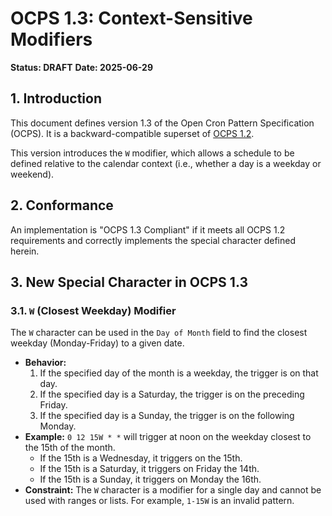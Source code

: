 # OCPS 1.3: Context-Sensitive Modifiers

**Status: DRAFT**
**Date: 2025-06-29**

## 1. Introduction

This document defines version 1.3 of the Open Cron Pattern Specification (OCPS). It is a backward-compatible superset of [OCPS 1.2](./OCPS-1.2.md).

This version introduces the `W` modifier, which allows a schedule to be defined relative to the calendar context (i.e., whether a day is a weekday or weekend).

## 2. Conformance

An implementation is "OCPS 1.3 Compliant" if it meets all OCPS 1.2 requirements and correctly implements the special character defined herein.

## 3. New Special Character in OCPS 1.3

### 3.1. `W` (Closest Weekday) Modifier
The `W` character can be used in the `Day of Month` field to find the closest weekday (Monday-Friday) to a given date.

* **Behavior:**
    1.  If the specified day of the month is a weekday, the trigger is on that day.
    2.  If the specified day is a Saturday, the trigger is on the preceding Friday.
    3.  If the specified day is a Sunday, the trigger is on the following Monday.
* **Example:** `0 12 15W * *` will trigger at noon on the weekday closest to the 15th of the month.
    * If the 15th is a Wednesday, it triggers on the 15th.
    * If the 15th is a Saturday, it triggers on Friday the 14th.
    * If the 15th is a Sunday, it triggers on Monday the 16th.
* **Constraint:** The `W` character is a modifier for a single day and cannot be used with ranges or lists. For example, `1-15W` is an invalid pattern.
